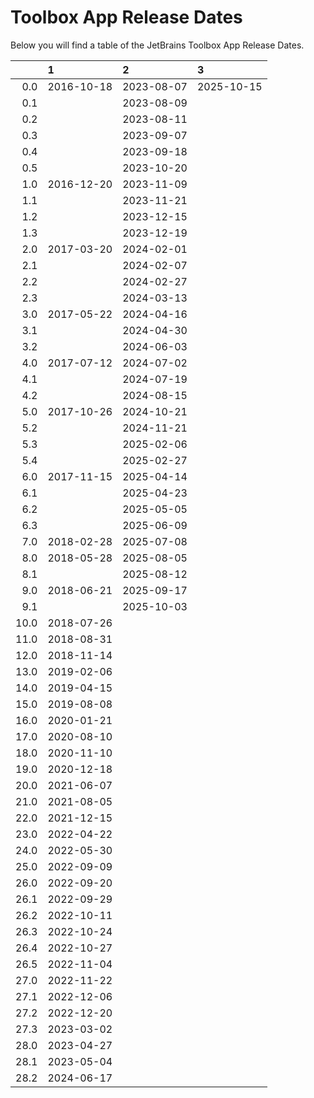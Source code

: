# Toolbox App Release Dates
Below you will find a table of the JetBrains Toolbox App Release Dates.

|      | 1          | 2          | 3          |
|-----:|:-----------|:-----------|:-----------|
|  0.0 | 2016-10-18 | 2023-08-07 | 2025-10-15 |
|  0.1 |            | 2023-08-09 |            |
|  0.2 |            | 2023-08-11 |            |
|  0.3 |            | 2023-09-07 |            |
|  0.4 |            | 2023-09-18 |            |
|  0.5 |            | 2023-10-20 |            |
|  1.0 | 2016-12-20 | 2023-11-09 |            |
|  1.1 |            | 2023-11-21 |            |
|  1.2 |            | 2023-12-15 |            |
|  1.3 |            | 2023-12-19 |            |
|  2.0 | 2017-03-20 | 2024-02-01 |            |
|  2.1 |            | 2024-02-07 |            |
|  2.2 |            | 2024-02-27 |            |
|  2.3 |            | 2024-03-13 |            |
|  3.0 | 2017-05-22 | 2024-04-16 |            |
|  3.1 |            | 2024-04-30 |            |
|  3.2 |            | 2024-06-03 |            |
|  4.0 | 2017-07-12 | 2024-07-02 |            |
|  4.1 |            | 2024-07-19 |            |
|  4.2 |            | 2024-08-15 |            |
|  5.0 | 2017-10-26 | 2024-10-21 |            |
|  5.2 |            | 2024-11-21 |            |
|  5.3 |            | 2025-02-06 |            |
|  5.4 |            | 2025-02-27 |            |
|  6.0 | 2017-11-15 | 2025-04-14 |            |
|  6.1 |            | 2025-04-23 |            |
|  6.2 |            | 2025-05-05 |            |
|  6.3 |            | 2025-06-09 |            |
|  7.0 | 2018-02-28 | 2025-07-08 |            |
|  8.0 | 2018-05-28 | 2025-08-05 |            |
|  8.1 |            | 2025-08-12 |            |
|  9.0 | 2018-06-21 | 2025-09-17 |            |
|  9.1 |            | 2025-10-03 |            |
| 10.0 | 2018-07-26 |            |            |
| 11.0 | 2018-08-31 |            |            |
| 12.0 | 2018-11-14 |            |            |
| 13.0 | 2019-02-06 |            |            |
| 14.0 | 2019-04-15 |            |            |
| 15.0 | 2019-08-08 |            |            |
| 16.0 | 2020-01-21 |            |            |
| 17.0 | 2020-08-10 |            |            |
| 18.0 | 2020-11-10 |            |            |
| 19.0 | 2020-12-18 |            |            |
| 20.0 | 2021-06-07 |            |            |
| 21.0 | 2021-08-05 |            |            |
| 22.0 | 2021-12-15 |            |            |
| 23.0 | 2022-04-22 |            |            |
| 24.0 | 2022-05-30 |            |            |
| 25.0 | 2022-09-09 |            |            |
| 26.0 | 2022-09-20 |            |            |
| 26.1 | 2022-09-29 |            |            |
| 26.2 | 2022-10-11 |            |            |
| 26.3 | 2022-10-24 |            |            |
| 26.4 | 2022-10-27 |            |            |
| 26.5 | 2022-11-04 |            |            |
| 27.0 | 2022-11-22 |            |            |
| 27.1 | 2022-12-06 |            |            |
| 27.2 | 2022-12-20 |            |            |
| 27.3 | 2023-03-02 |            |            |
| 28.0 | 2023-04-27 |            |            |
| 28.1 | 2023-05-04 |            |            |
| 28.2 | 2024-06-17 |            |            |